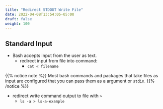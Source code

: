 ```yaml
---
title: "Redirect STDOUT Write File"
date: 2022-04-08T13:54:05-05:00
draft: false
weight: 100
---
```


## Standard Input

<!-- TODO: What are the forms of standard input? Another way we can give data to various commands or scripts. Standard In. -->

- Bash accepts input from the user as text. 
  - redirect input from file into command:
    - `cat < filename`

{{% notice note %}}
Most bash commands and packages that take files as input are configured that you can pass them as a argument or `stdin`.
{{% /notice %}}

- redirect write command output to file with `>`
  - `ls -a > ls-a-example`